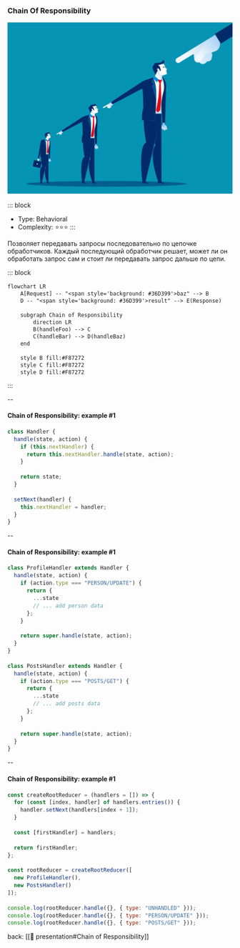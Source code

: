### Chain Of Responsibility <!-- element style="display:none" -->

<split left="1" right="1">

![[chain-of-responsibility.png | 500]](./imgs/chain-of-responsibility.png)

::: block <!-- element style="display: flex; font-size: 2rem" align="center"  -->
- Type: Behavioral
- Complexity: ⭐⭐⭐
::: 

</split>

Позволяет передавать запросы последовательно по цепочке обработчиков. 
Каждый последующий обработчик решает, может ли он обработать запрос сам и 
стоит ли передавать запрос дальше по цепи.

::: block <!-- element style="display: none;" -->

```mermaid
flowchart LR
    A[Request] -- "<span style='background: #36D399'>baz" --> B    
    D -- "<span style='background: #36D399'>result" --> E(Response)
    
    subgraph Chain of Responsibility 
        direction LR
        B(handleFoo) --> C
        C(handleBar) --> D(handleBaz)
    end

    style B fill:#F87272
    style C fill:#F87272
    style D fill:#F87272
```

:::

--

#### Chain of Responsibility: example #1

```js [|2,10]
class Handler {
  handle(state, action) {
    if (this.nextHandler) {
      return this.nextHandler.handle(state, action);
    }

    return state;
  }

  setNext(handler) {
    this.nextHandler = handler;
  }
}
```

--

#### Chain of Responsibility: example #1

```js
class ProfileHandler extends Handler {
  handle(state, action) {
    if (action.type === "PERSON/UPDATE") {
      return {
        ...state
        // ... add person data
      };
    }

    return super.handle(state, action);
  }
}

class PostsHandler extends Handler {
  handle(state, action) {
    if (action.type === "POSTS/GET") {
      return {
        ...state
        // ... add posts data
      };
    }

    return super.handle(state, action);
  }
}
```

--

#### Chain of Responsibility: example #1

```js [|1-9|11-14|16-18]
const createRootReducer = (handlers = []) => {
  for (const [index, handler] of handlers.entries()) {
    handler.setNext(handlers[index + 1]);
  }

  const [firstHandler] = handlers;

  return firstHandler;
};

const rootReducer = createRootReducer([
  new ProfileHandler(),
  new PostsHandler()
]);

console.log(rootReducer.handle({}, { type: "UNHANDLED" }));
console.log(rootReducer.handle({}, { type: "PERSON/UPDATE" }));
console.log(rootReducer.handle({}, { type: "POSTS/GET" }));
```

back: [[📖 presentation#Chain of Responsibility]] <!-- element style="display:none" -->
